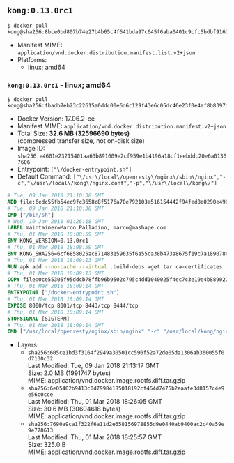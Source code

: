 ## `kong:0.13.0rc1`

```console
$ docker pull kong@sha256:8bce0bd807b74e27b4b65c4f641bda97c645f6aba0401c9cfc5bdbf9161ffee7
```

-	Manifest MIME: `application/vnd.docker.distribution.manifest.list.v2+json`
-	Platforms:
	-	linux; amd64

### `kong:0.13.0rc1` - linux; amd64

```console
$ docker pull kong@sha256:fbadb7eb23c22615a0ddc00e6d6c129f43e6c05dc46e23f0e4af8b8397dff107
```

-	Docker Version: 17.06.2-ce
-	Manifest MIME: `application/vnd.docker.distribution.manifest.v2+json`
-	Total Size: **32.6 MB (32596690 bytes)**  
	(compressed transfer size, not on-disk size)
-	Image ID: `sha256:e4601e23215401aa63b891609e2cf959e1b4196a18cf1eebddc20e6a01367606`
-	Entrypoint: `["\/docker-entrypoint.sh"]`
-	Default Command: `["\/usr\/local\/openresty\/nginx\/sbin\/nginx","-c","\/usr\/local\/kong\/nginx.conf","-p","\/usr\/local\/kong\/"]`

```dockerfile
# Tue, 09 Jan 2018 21:10:38 GMT
ADD file:6edc55fb54ec9fc3658c8f5176a70e792103a516154442f94fed8e0290e4960e in / 
# Tue, 09 Jan 2018 21:10:38 GMT
CMD ["/bin/sh"]
# Wed, 10 Jan 2018 01:26:18 GMT
LABEL maintainer=Marco Palladino, marco@mashape.com
# Thu, 01 Mar 2018 18:08:59 GMT
ENV KONG_VERSION=0.13.0rc1
# Thu, 01 Mar 2018 18:08:59 GMT
ENV KONG_SHA256=6cf6858025ac871483159635f6a55ca38b473a8675f19c7a189078cad0910206
# Thu, 01 Mar 2018 18:09:13 GMT
RUN apk add --no-cache --virtual .build-deps wget tar ca-certificates 	&& apk add --no-cache libgcc openssl pcre perl tzdata 	&& wget -O kong.tar.gz "https://bintray.com/kong/kong-community-edition-alpine-tar/download_file?file_path=kong-community-edition-$KONG_VERSION.apk.tar.gz" 	&& echo "$KONG_SHA256 *kong.tar.gz" | sha256sum -c - 	&& tar -xzf kong.tar.gz -C /tmp 	&& rm -f kong.tar.gz 	&& cp -R /tmp/usr / 	&& rm -rf /tmp/usr 	&& cp -R /tmp/etc / 	&& rm -rf /tmp/etc 	&& apk del .build-deps
# Thu, 01 Mar 2018 18:09:13 GMT
COPY file:0ce55305f95ddcb78ffb96b9502c795c4dd1040025f4ec7c3e19e4b889022b90 in /docker-entrypoint.sh 
# Thu, 01 Mar 2018 18:09:14 GMT
ENTRYPOINT ["/docker-entrypoint.sh"]
# Thu, 01 Mar 2018 18:09:14 GMT
EXPOSE 8000/tcp 8001/tcp 8443/tcp 8444/tcp
# Thu, 01 Mar 2018 18:09:14 GMT
STOPSIGNAL [SIGTERM]
# Thu, 01 Mar 2018 18:09:14 GMT
CMD ["/usr/local/openresty/nginx/sbin/nginx" "-c" "/usr/local/kong/nginx.conf" "-p" "/usr/local/kong/"]
```

-	Layers:
	-	`sha256:605ce1bd3f3164f2949a30501cc596f52a72de05da1306ab360055f0d7130c32`  
		Last Modified: Tue, 09 Jan 2018 21:13:17 GMT  
		Size: 2.0 MB (1991747 bytes)  
		MIME: application/vnd.docker.image.rootfs.diff.tar.gzip
	-	`sha256:6e05402b9413c0d79984185018192cf464d7475b2eaafe3d8157c4e9e56c0cce`  
		Last Modified: Thu, 01 Mar 2018 18:26:05 GMT  
		Size: 30.6 MB (30604618 bytes)  
		MIME: application/vnd.docker.image.rootfs.diff.tar.gzip
	-	`sha256:7690a9ca1f322f6a11d2e658156978855d9e0440ab9400ac2c40a59e9e778613`  
		Last Modified: Thu, 01 Mar 2018 18:25:57 GMT  
		Size: 325.0 B  
		MIME: application/vnd.docker.image.rootfs.diff.tar.gzip
